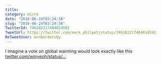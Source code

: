 ```yaml
---
title: 
category: micro
date: "2016-06-24T03:24:38"
slug: "2016-06-24T03:24:38"
TwitterId: 746182217404014592
TweetUrl: https://twitter.com/mark_philpot/status/746182217404014592
ReTweetUser: annbordetsky
---
```


<i class="fa fa-retweet" aria-hidden="true"></i> I imagine a vote on global warming would look exactly like this  [twitter.com/wmyeoh/status/…](https://twitter.com/wmyeoh/status/746150360318763008)